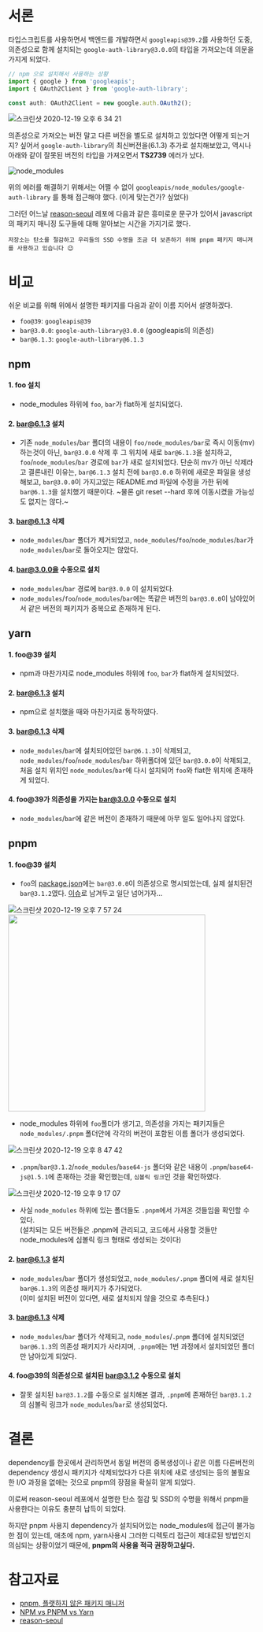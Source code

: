 # 서론

타입스크립트를 사용하면서 백엔드를 개발하면서 `googleapis@39.2`를 사용하던 도중, 의존성으로 함께 설치되는 `google-auth-library@3.0.0`의 타입을 가져오는데 의문을 가지게 되었다.

```typescript
// npm 으로 설치해서 사용하는 상황
import { google } from 'googleapis';
import { OAuth2Client } from 'google-auth-library';

const auth: OAuth2Client = new google.auth.OAuth2();
```

![스크린샷 2020-12-19 오후 6 34 21](https://user-images.githubusercontent.com/34048253/102686125-e1d6ae00-4228-11eb-8f1d-a29ebcae10d9.png)

의존성으로 가져오는 버전 말고 다른 버전을 별도로 설치하고 있었다면 어떻게 되는거지? 싶어서 `google-auth-library`의 최신버전을(6.1.3) 추가로 설치해보았고, 역시나 아래와 같이 잘못된 버전의 타입을 가져오면서 **TS2739** 에러가 났다.

![node_modules](https://user-images.githubusercontent.com/34048253/102686319-39c1e480-422a-11eb-8b88-f30f2228fe0e.gif)

위의 에러를 해결하기 위해서는 어쩔 수 없이 `googleapis/node_modules/google-auth-library` 를 통해 접근해야 했다. (이게 맞는건가? 싶었다)

그러던 어느날 [reason-seoul](https://github.com/reason-seoul/reason-todomvc) 레포에 다음과 같은 흥미로운 문구가 있어서 javascript의 패키지 매니징 도구들에 대해 알아보는 시간을 가지기로 했다.

```
저장소는 탄소를 절감하고 우리들의 SSD 수명을 조금 더 보존하기 위해 pnpm 패키지 매니져를 사용하고 있습니다 😉
```

# 비교

쉬운 비교를 위해 위에서 설명한 패키지를 다음과 같이 이름 지어서 설명하겠다.

- `foo@39`: `googleapis@39`
- `bar@3.0.0`: `google-auth-library@3.0.0` (googleapis의 의존성)
- `bar@6.1.3`: `google-auth-library@6.1.3`

## npm

#### 1. foo 설치
- node_modules 하위에 `foo`, `bar`가 flat하게 설치되었다.

#### 2. bar@6.1.3 설치
- 기존 `node_modules`/`bar` 폴더의 내용이 `foo/node_modules/bar`로 즉시 이동(mv)하는것이 아닌, `bar@3.0.0` 삭제 후 그 위치에 새로 `bar@6.1.3`을 설치하고, `foo`/`node_modules`/`bar` 경로에 `bar`가 새로 설치되었다. 단순히 mv가 아닌 삭제라고 결론내린 이유는, `bar@6.1.3` 설치 전에 `bar@3.0.0` 하위에 새로운 파일을 생성해보고, `bar@3.0.0`이 가지고있는 README.md 파일에 수정을 가한 뒤에 `bar@6.1.3`을 설치했기 때문이다. ~물론 git reset --hard 후에 이동시켰을 가능성도 없지는 않다.~

#### 3. bar@6.1.3 삭제
- `node_modules`/`bar` 폴더가 제거되었고, `node_modules`/`foo`/`node_modules`/`bar`가 `node_modules`/`bar`로 돌아오지는 않았다.

#### 4. bar@3.0.0을 수동으로 설치
- `node_modules`/`bar` 경로에 `bar@3.0.0` 이 설치되었다.
- `node_modules`/`foo`/`node_modules`/`bar`에는 똑같은 버전의 `bar@3.0.0`이 남아있어서 같은 버전의 패키지가 중복으로 존재하게 된다.

## yarn

#### 1. foo@39 설치
- npm과 마찬가지로 node_modules 하위에 `foo`, `bar`가 flat하게 설치되었다.

#### 2. bar@6.1.3 설치
- npm으로 설치했을 때와 마찬가지로 동작하였다.

#### 3. bar@6.1.3 삭제
- `node_modules`/`bar`에 설치되어있던 `bar@6.1.3`이 삭제되고, `node_modules`/`foo`/`node_modules`/`bar` 하위폴더에 있던 `bar@3.0.0`이 삭제되고, 처음 설치 위치인 `node_modules`/`bar`에 다시 설치되어 `foo`와 flat한 위치에 존재하게 되었다.

#### 4. foo@39가 의존성을 가지는 bar@3.0.0 수동으로 설치
- `node_modules`/`bar`에 같은 버전이 존재하기 때문에 아무 일도 일어나지 않았다.

## pnpm

#### 1. foo@39 설치
- `foo`의 [package.json](https://github.com/googleapis/google-api-nodejs-client/blob/v39.2.0/package.json)에는 `bar@3.0.0`이 의존성으로 명시되었는데, 실제 설치된건 `bar@3.1.2`였다. [이슈](https://github.com/pnpm/pnpm/issues/3033)로 남겨두고 일단 넘어가자...

![스크린샷 2020-12-19 오후 7 57 24](https://user-images.githubusercontent.com/34048253/102687733-6aa71700-4234-11eb-947b-6454ee256e02.png)
<img src="https://user-images.githubusercontent.com/34048253/102688760-17d15d80-423c-11eb-9b0d-99d5ce93daa9.png" width="400" />

- node_modules 하위에 `foo`폴더가 생기고, 의존성을 가지는 패키지들은 `node_modules/.pnpm` 폴더안에 각각의 버전이 포함된 이름 폴더가 생성되었다.

![스크린샷 2020-12-19 오후 8 47 42](https://user-images.githubusercontent.com/34048253/102688652-71855800-423b-11eb-947e-16fcc1a4b6c6.png)

- `.pnpm`/`bar@3.1.2`/`node_modules`/`base64-js` 폴더와 같은 내용이 `.pnpm`/`base64-js@1.5.1`에 존재하는 것을 확인했는데, `심볼릭 링크`인 것을 확인하였다.

![스크린샷 2020-12-19 오후 9 17 07](https://user-images.githubusercontent.com/34048253/102689198-8e238f00-423f-11eb-825e-0a3d1be005d0.png)

- 사실 `node_modules` 하위에 있는 폴더들도 `.pnpm`에서 가져온 것들임을 확인할 수 있다.<br>
(설치되는 모든 버전들은 .pnpm에 관리되고, 코드에서 사용할 것들만 node_modules에 심볼릭 링크 형태로 생성되는 것이다)


#### 2. bar@6.1.3 설치
- `node_modules`/`bar` 폴더가 생성되었고, `node_modules/.pnpm` 폴더에 새로 설치된 `bar@6.1.3`의 의존성 패키지가 추가되었다.<br>
(이미 설치된 버전이 있다면, 새로 설치되지 않을 것으로 추측된다.)

#### 3. bar@6.1.3 삭제
- `node_modules`/`bar` 폴더가 삭제되고, `node_modules`/`.pnpm` 폴더에 설치되었던 `bar@6.1.3`의 의존성 패키지가 사라지며, `.pnpm`에는 1번 과정에서 설치되었던 폴더만 남아있게 되었다.

#### 4. foo@39의 의존성으로 설치된 bar@3.1.2 수동으로 설치
- 잘못 설치된 `bar@3.1.2`를 수동으로 설치해본 결과, `.pnpm`에 존재하던 `bar@3.1.2`의 심볼릭 링크가 `node_modules`/`bar`로 생성되었다.

# 결론

dependency를 한곳에서 관리하면서 동일 버전의 중복생성이나 같은 이름 다른버전의 dependency 생성시 패키지가 삭제되었다가 다른 위치에 새로 생성되는 등의 불필요한 I/O 과정을 없애는 것으로 pnpm의 장점을 확실히 알게 되었다.

이로써 reason-seoul 레포에서 설명한 탄소 절감 및 SSD의 수명을 위해서 pnpm을 사용한다는 이유도 충분히 납득이 되었다.

하지만 pnpm 사용지 dependency가 설치되어있는 node_modules에 접근이 불가능한 점이 있는데, 애초에 npm, yarn사용시 그러한 디렉토리 접근이 제대로된 방법인지 의심되는 상황이었기 때문에, **pnpm의 사용을 적극 권장하고싶다.**

# 참고자료

- [pnpm, 플랫하지 않은 패키지 매니저](https://imch.dev/posts/pnpm-a-manager-what-is-not-flat)
- [NPM vs PNPM vs Yarn](https://rushjs.io/pages/maintainer/package_managers/)
- [reason-seoul](https://github.com/reason-seoul/reason-todomvc)
